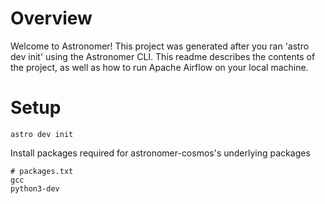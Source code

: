 Overview
========

Welcome to Astronomer! This project was generated after you ran 'astro dev init' using the Astronomer CLI. This readme describes the contents of the project, as well as how to run Apache Airflow on your local machine.

Setup
================
```
astro dev init
```

Install packages required for astronomer-cosmos's underlying packages

```
# packages.txt
gcc
python3-dev
```
